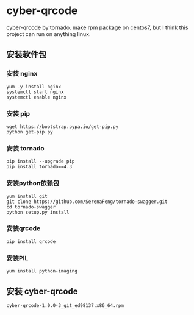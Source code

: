 # cyber-qrcode
cyber-qrcode by tornado.
make rpm package on centos7, but I think this project can run on anything linux.


## 安装软件包
### 安装 nginx
```
yum -y install nginx
systemctl start nginx
systemctl enable nginx
```
### 安装 pip
```
wget https://bootstrap.pypa.io/get-pip.py
python get-pip.py
```
### 安装 tornado
```
pip install --upgrade pip
pip install tornado==4.3
```
### 安装python依赖包
```
yum install git
git clone https://github.com/SerenaFeng/tornado-swagger.git
cd tornado-swagger
python setup.py install
```
### 安装qrcode
```
pip install qrcode
```
### 安装PIL
```
yum install python-imaging
```

## 安装 cyber-qrcode
```
cyber-qrcode-1.0.0-3_git_ed98137.x86_64.rpm
```
